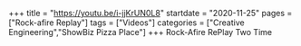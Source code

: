 +++
title = "https://youtu.be/i-jjKrUN0L8"
startdate = "2020-11-25"
pages = ["Rock-afire Replay"]
tags = ["Videos"]
categories = ["Creative Engineering","ShowBiz Pizza Place"]
+++
Rock-Afire RePlay Two Time
